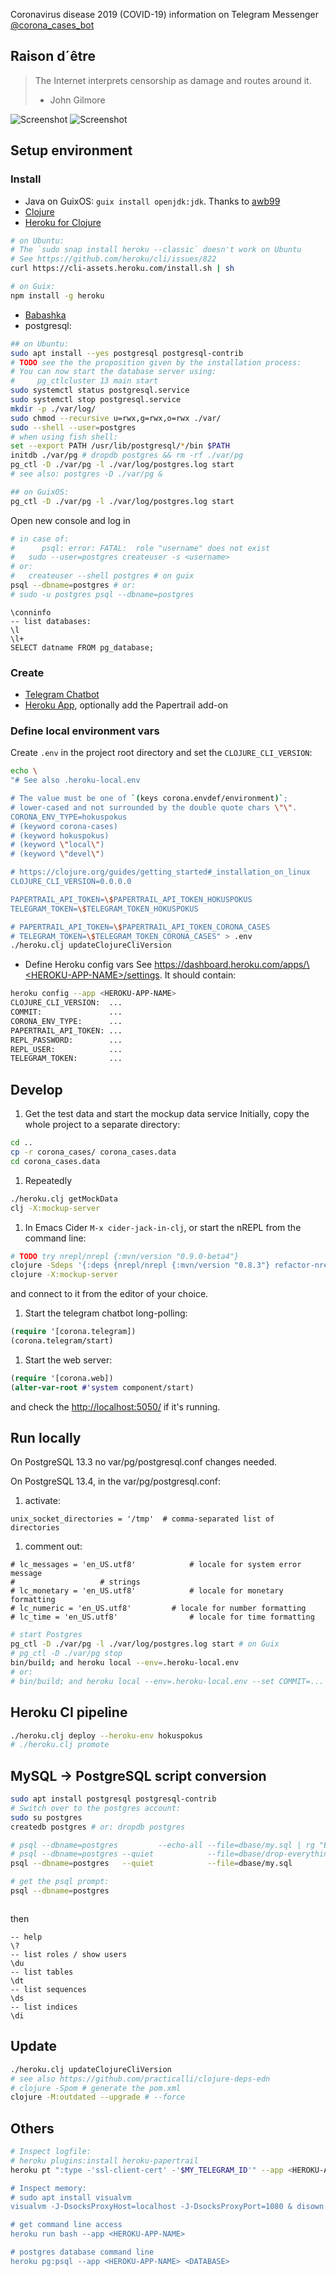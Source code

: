 Coronavirus disease 2019 (COVID-19) information on Telegram Messenger
[@corona_cases_bot](https://t.me/corona_cases_bot)

## Raison d´être
> The Internet interprets censorship as damage and routes around it.
> - John Gilmore

![Screenshot](/resources/pics/screenshot_1-50-percents.jpg)
![Screenshot](/resources/pics/screenshot_2-50-percents.jpg)

## Setup environment

### Install
<!-- ```bash -->
<!-- nix-env -iA nixpkgs.clojure -->
<!-- nix-env -iA nixpkgs.babashka -->
<!-- nix-env -iA nixpkgs.python3 -->
<!-- nix-env -iA nixpkgs.pipenv -->
<!-- nix-env -iA nixpkgs.jdk -->
<!-- # nixpkgs.postgresql is version 11 -->
<!-- # nix-env -iA nixpkgs.postgresql_12 -->
<!-- ``` -->

* Java on GuixOS: `guix install openjdk:jdk`. Thanks to [awb99](https://github.com/clojure-emacs/orchard/issues/117#issuecomment-859987280)
* [Clojure](https://clojure.org/guides/getting_started#_clojure_installer_and_cli_tools)
* [Heroku for Clojure](https://devcenter.heroku.com/articles/getting-started-with-clojure)
```bash
# on Ubuntu:
# The `sudo snap install heroku --classic` doesn't work on Ubuntu
# See https://github.com/heroku/cli/issues/822
curl https://cli-assets.heroku.com/install.sh | sh

# on Guix:
npm install -g heroku
```
* [Babashka](https://github.com/babashka/babashka#installer-script)
* postgresql:
```bash
## on Ubuntu:
sudo apt install --yes postgresql postgresql-contrib
# TODO see the the proposition given by the installation process:
# You can now start the database server using:
#     pg_ctlcluster 13 main start
sudo systemctl status postgresql.service
sudo systemctl stop postgresql.service
mkdir -p ./var/log/
sudo chmod --recursive u=rwx,g=rwx,o=rwx ./var/
sudo --shell --user=postgres
# when using fish shell:
set --export PATH /usr/lib/postgresql/*/bin $PATH
initdb ./var/pg # dropdb postgres && rm -rf ./var/pg
pg_ctl -D ./var/pg -l ./var/log/postgres.log start
# see also: postgres -D ./var/pg &

## on GuixOS:
pg_ctl -D ./var/pg -l ./var/log/postgres.log start
```
Open new console and log in
```bash
# in case of:
#      psql: error: FATAL:  role "username" does not exist
#   sudo --user=postgres createuser -s <username>
# or:
#   createuser --shell postgres # on guix
psql --dbname=postgres # or:
# sudo -u postgres psql --dbname=postgres
```
```postgres
\conninfo
-- list databases:
\l
\l+
SELECT datname FROM pg_database;
```

### Create
* [Telegram Chatbot](https://core.telegram.org/bots#3-how-do-i-create-a-bot)
* [Heroku App](https://www.heroku.com/), optionally add the Papertrail add-on

### Define local environment vars
Create `.env` in the project root directory and set the `CLOJURE_CLI_VERSION`:
```bash
echo \
"# See also .heroku-local.env

# The value must be one of `(keys corona.envdef/environment)`;
# lower-cased and not surrounded by the double quote chars \"\".
CORONA_ENV_TYPE=hokuspokus
# (keyword corona-cases)
# (keyword hokuspokus)
# (keyword \"local\")
# (keyword \"devel\")

# https://clojure.org/guides/getting_started#_installation_on_linux
CLOJURE_CLI_VERSION=0.0.0.0

PAPERTRAIL_API_TOKEN=\$PAPERTRAIL_API_TOKEN_HOKUSPOKUS
TELEGRAM_TOKEN=\$TELEGRAM_TOKEN_HOKUSPOKUS

# PAPERTRAIL_API_TOKEN=\$PAPERTRAIL_API_TOKEN_CORONA_CASES
# TELEGRAM_TOKEN=\$TELEGRAM_TOKEN_CORONA_CASES" > .env
./heroku.clj updateClojureCliVersion
```
* Define Heroku config vars
See [https://dashboard.heroku.com/apps/\<HEROKU-APP-NAME\>/settings]().
It should contain:
```bash
heroku config --app <HEROKU-APP-NAME>
CLOJURE_CLI_VERSION:  ...
COMMIT:               ...
CORONA_ENV_TYPE:      ...
PAPERTRAIL_API_TOKEN: ...
REPL_PASSWORD:        ...
REPL_USER:            ...
TELEGRAM_TOKEN:       ...
```

## Develop

1. Get the test data and start the mockup data service
Initially, copy the whole project to a separate directory:
```bash
cd ..
cp -r corona_cases/ corona_cases.data
cd corona_cases.data
```
1. Repeatedly
```bash
./heroku.clj getMockData
clj -X:mockup-server
```

1. In Emacs Cider `M-x cider-jack-in-clj`, or start the nREPL from the command line:
<!-- No line continuations '\' accepted -->
```bash
# TODO try nrepl/nrepl {:mvn/version "0.9.0-beta4"}
clojure -Sdeps '{:deps {nrepl/nrepl {:mvn/version "0.8.3"} refactor-nrepl/refactor-nrepl {:mvn/version "3.0.0"} cider/cider-nrepl {:mvn/version "0.27.2"}}}' -m nrepl.cmdline --middleware '["refactor-nrepl.middleware/wrap-refactor", "cider.nrepl/cider-middleware"]'
clojure -X:mockup-server
```
and connect to it from the editor of your choice.

1. Start the telegram chatbot long-polling:
```clojure
(require '[corona.telegram])
(corona.telegram/start)
```

1. Start the web server:
```clojure
(require '[corona.web])
(alter-var-root #'system component/start)
```
and check the [http://localhost:5050/](http://localhost:5050/) if it's running.

## Run locally

On PostgreSQL 13.3 no var/pg/postgresql.conf changes needed.

On PostgreSQL 13.4, in the var/pg/postgresql.conf:
1. activate:
```
unix_socket_directories = '/tmp'  # comma-separated list of directories
```
1. comment out:
```
# lc_messages = 'en_US.utf8'			# locale for system error message
# 					# strings
# lc_monetary = 'en_US.utf8'			# locale for monetary formatting
# lc_numeric = 'en_US.utf8'			# locale for number formatting
# lc_time = 'en_US.utf8'				# locale for time formatting
```

```bash
# start Postgres
pg_ctl -D ./var/pg -l ./var/log/postgres.log start # on Guix
# pg_ctl -D ./var/pg stop
bin/build; and heroku local --env=.heroku-local.env
# or:
# bin/build; and heroku local --env=.heroku-local.env --set COMMIT=...
```

## Heroku CI pipeline
```bash
./heroku.clj deploy --heroku-env hokuspokus
# ./heroku.clj promote
```

## MySQL -> PostgreSQL script conversion

```bash
sudo apt install postgresql postgresql-contrib
# Switch over to the postgres account:
sudo su postgres
createdb postgres # or: dropdb postgres

# psql --dbname=postgres         --echo-all --file=dbase/my.sql | rg "ERROR\|NOTICE|WARN"
# psql --dbname=postgres --quiet            --file=dbase/drop-everything.sql
psql --dbname=postgres   --quiet            --file=dbase/my.sql

# get the psql prompt:
psql --dbname=postgres
```

```bash
```
then
```postgres
-- help
\?
-- list roles / show users
\du
-- list tables
\dt
-- list sequences
\ds
-- list indices
\di
```

## Update
```bash
./heroku.clj updateClojureCliVersion
# see also https://github.com/practicalli/clojure-deps-edn
# clojure -Spom # generate the pom.xml
clojure -M:outdated --upgrade # --force
```

## Others

```bash
# Inspect logfile:
# heroku plugins:install heroku-papertrail
heroku pt ":type -'ssl-client-cert' -'$MY_TELEGRAM_ID'" --app <HEROKU-APP-NAME> | grep -v -e '^[[:space:]]*$

# Inspect memory:
# sudo apt install visualvm
visualvm -J-DsocksProxyHost=localhost -J-DsocksProxyPort=1080 & disown

# get command line access
heroku run bash --app <HEROKU-APP-NAME>

# postgres database command line
heroku pg:psql --app <HEROKU-APP-NAME> <DATABASE>
```
